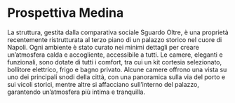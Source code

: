 # Prospettiva Medina
La struttura, gestita dalla comparativa sociale Sguardo Oltre, è una proprietà recentemente ristrutturata al terzo piano di un palazzo storico nel cuore di Napoli. Ogni ambiente è stato curato nei minimi dettagli per creare un’atmosfera calda e accogliente, accessibile a tutti. Le camere, eleganti e funzionali, sono dotate di tutti i comfort, tra cui un kit cortesia selezionato, bollitore elettrico, frigo e bagno privato. Alcune camere offrono una vista su uno dei principali snodi della città, con una panoramica sulla via del porto e sui vicoli storici, mentre altre si affacciano sull’interno del palazzo, garantendo un’atmosfera più intima e tranquilla.
